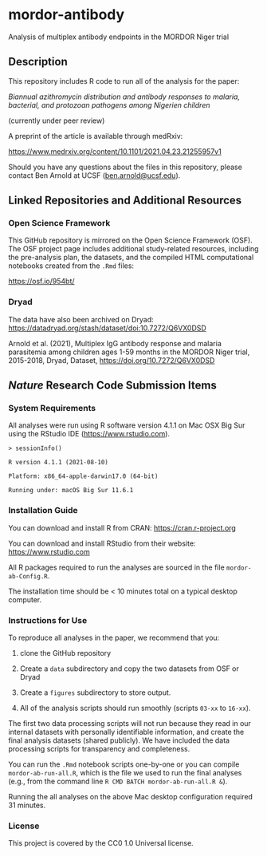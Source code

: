 # mordor-antibody
Analysis of multiplex antibody endpoints in the MORDOR Niger trial


## Description

This repository includes R code to run all of the analysis for the paper:

_Biannual azithromycin distribution and antibody responses to malaria, bacterial, and protozoan pathogens among Nigerien children_

(currently under peer review)

A preprint of the article is available through medRxiv:

https://www.medrxiv.org/content/10.1101/2021.04.23.21255957v1

Should you have any questions about the files in this repository, please contact Ben Arnold at UCSF (ben.arnold@ucsf.edu).

## Linked Repositories and Additional Resources

### Open Science Framework
This GitHub repository is mirrored on the Open Science Framework (OSF).  The OSF project page includes additional study-related resources, including the pre-analysis plan, the datasets, and the compiled HTML computational notebooks created from the `.Rmd` files:

https://osf.io/954bt/

### Dryad 

The data have also been archived on Dryad: https://datadryad.org/stash/dataset/doi:10.7272/Q6VX0DSD

Arnold et al. (2021), Multiplex IgG antibody response and malaria parasitemia among children ages 1-59 months in the MORDOR Niger trial, 2015-2018, Dryad, Dataset, https://doi.org/10.7272/Q6VX0DSD

## _Nature_ Research Code Submission Items

### System Requirements

All analyses were run using R software version 4.1.1 on Mac OSX Big Sur using the RStudio IDE (https://www.rstudio.com).

`> sessionInfo()`

`R version 4.1.1 (2021-08-10)`

`Platform: x86_64-apple-darwin17.0 (64-bit)`

`Running under: macOS Big Sur 11.6.1`

### Installation Guide

You can download and install R from CRAN: https://cran.r-project.org

You can download and install RStudio from their website: https://www.rstudio.com

All R packages required to run the analyses are sourced in the file `mordor-ab-Config.R`.

The installation time should be < 10 minutes total on a typical desktop computer.

### Instructions for Use

To reproduce all analyses in the paper, we recommend that you: 

1. clone the GitHub repository

2. Create a `data` subdirectory and copy the two datasets from OSF or Dryad

3. Create a `figures` subdirectory to store output. 

4. All of the analysis scripts should run smoothly (scripts `03-xx` to `16-xx`). 

The first two data processing scripts will not run because they read in our internal datasets with personally identifiable information, and create the final analysis datasets (shared publicly). We have included the data processing scripts for transparency and completeness.

You can run the `.Rmd` notebook scripts one-by-one or you can compile `mordor-ab-run-all.R`, which is the file we used to run the final analyses (e.g., from the command line `R CMD BATCH mordor-ab-run-all.R &`).

Running the all analyses on the above Mac desktop configuration required 31 minutes.

### License

This project is covered by the CC0 1.0 Universal license.

